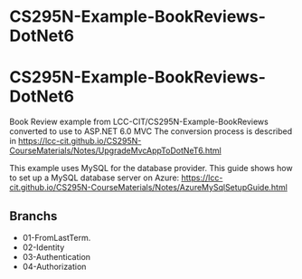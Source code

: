 # CS295N-Example-BookReviews-DotNet6
# CS295N-Example-BookReviews-DotNet6
Book Review example from LCC-CIT/CS295N-Example-BookReviews converted to use to ASP.NET 6.0 MVC
The conversion process is described in https://lcc-cit.github.io/CS295N-CourseMaterials/Notes/UpgradeMvcAppToDotNeT6.html

This example uses MySQL for the database provider. This guide shows how to set up a MySQL database server on Azure: https://lcc-cit.github.io/CS295N-CourseMaterials/Notes/AzureMySqlSetupGuide.html

 
 ## Branchs
- 01-FromLastTerm.
- 02-Identity
- 03-Authentication
- 04-Authorization
